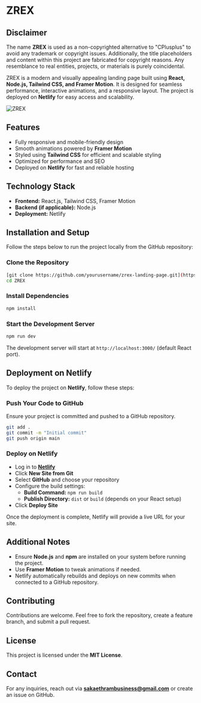 # ZREX 

## Disclaimer
The name **ZREX** is used as a non-copyrighted alternative to "CPlusplus" to avoid any trademark or copyright issues. Additionally, the title placeholders and content within this project are fabricated for copyright reasons. Any resemblance to real entities, projects, or materials is purely coincidental.

ZREX is a modern and visually appealing landing page built using **React, Node.js, Tailwind CSS, and Framer Motion**. It is designed for seamless performance, interactive animations, and a responsive layout. The project is deployed on **Netlify** for easy access and scalability.

![ZREX](https://github.com/user-attachments/assets/a2b6d8a5-e587-4c4e-ab02-6c7452fff88f)

## Features
- Fully responsive and mobile-friendly design
- Smooth animations powered by **Framer Motion**
- Styled using **Tailwind CSS** for efficient and scalable styling
- Optimized for performance and SEO
- Deployed on **Netlify** for fast and reliable hosting

## Technology Stack
- **Frontend:** React.js, Tailwind CSS, Framer Motion
- **Backend (if applicable):** Node.js
- **Deployment:** Netlify

## Installation and Setup
Follow the steps below to run the project locally from the GitHub repository:

### Clone the Repository
```sh
[git clone https://github.com/yourusername/zrex-landing-page.git](https://github.com/SakaethRam/ZREX.git)
cd ZREX
```

### Install Dependencies
```sh
npm install
```

### Start the Development Server
```sh
npm run dev
```

The development server will start at `http://localhost:3000/` (default React port).

## Deployment on Netlify
To deploy the project on **Netlify**, follow these steps:

### Push Your Code to GitHub
Ensure your project is committed and pushed to a GitHub repository.

```sh
git add .
git commit -m "Initial commit"
git push origin main
```

### Deploy on Netlify
- Log in to **[Netlify](https://www.netlify.com/)**
- Click **New Site from Git**
- Select **GitHub** and choose your repository
- Configure the build settings:
  - **Build Command:** `npm run build`
  - **Publish Directory:** `dist` or `build` (depends on your React setup)
- Click **Deploy Site**

Once the deployment is complete, Netlify will provide a live URL for your site.

## Additional Notes
- Ensure **Node.js** and **npm** are installed on your system before running the project.
- Use **Framer Motion** to tweak animations if needed.
- Netlify automatically rebuilds and deploys on new commits when connected to a GitHub repository.

## Contributing
Contributions are welcome. Feel free to fork the repository, create a feature branch, and submit a pull request.

## License
This project is licensed under the **MIT License**.

## Contact
For any inquiries, reach out via **[sakaethrambusiness@gmail.com](mailto:sakaethrambusiness@gmail.com)** or create an issue on GitHub.

